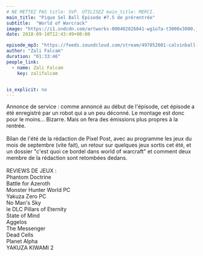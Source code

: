 ```yaml
---
# NE METTEZ PAS title: SVP. UTILISEZ main_title: MERCI.
main_title: "Pique Sel Ball Episode #7.5 de prérentrée"
subtitle:  "World of Warcrack"
image: "https://i1.sndcdn.com/artworks-000402826041-wg1o7a-t3000x3000.jpg"
date: 2018-09-10T12:43:49+00:00

episode_mp3: "https://feeds.soundcloud.com/stream/497852601-calvinball-radio-pique-sel-ball-episode-75-de-prerentree-world-of-warcrack.mp3"
author: "Zali Falcam"
duration: "01:33:46"
people_link: 
  - name: Zali Falcam
    key: zalifalcam


is_explicit: no
---
```


<PodcastHeader/>

<!-- ECRIRE LA DESCRIPTION DE L'EPISODE SOUS CETTE LIGNE -->
Annonce de service : comme annoncé au début de l'épisode, cet épisode a été enregistré par un robot qui a un peu déconné. Le montage est donc pour le moins... Bizarre. Mais on fera des émissions plus propres à la rentrée.<br><br>Bilan de l'été de la rédaction de Pixel Post, avec au programme les jeux du mois de septembre (vite fait), un retour sur quelques jeux sortis cet été, et un dossier "c'est quoi ce bordel dans world of warcraft" et comment deux membre de la rédaction sont retombées dedans.<br><br>REVIEWS DE JEUX :<br>Phantom Doctrine<br>Battle for Azeroth<br>Monster Hunter World PC<br>Yakuza Zero PC<br>No Man's Sky<br>le DLC Pillars of Eternity<br>State of Mind<br>Aggelos<br>The Messenger<br>Dead Cells<br>Planet Alpha<br>YAKUZA KIWAMI 2

